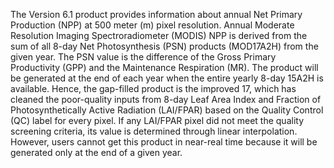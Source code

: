 The Version 6.1 product provides information about annual Net Primary Production (NPP) at 500 meter (m) pixel resolution. Annual Moderate Resolution Imaging Spectroradiometer (MODIS) NPP is derived from the sum of all 8-day Net Photosynthesis (PSN) products (MOD17A2H) from the given year. The PSN value is the difference of the Gross Primary Productivity (GPP) and the Maintenance Respiration (MR). The product will be generated at the end of each year when the entire yearly 8-day 15A2H is available. Hence, the gap-filled product is the improved 17, which has cleaned the poor-quality inputs from 8-day Leaf Area Index and Fraction of Photosynthetically Active Radiation (LAI/FPAR) based on the Quality Control (QC) label for every pixel. If any LAI/FPAR pixel did not meet the quality screening criteria, its value is determined through linear interpolation. However, users cannot get this product in near-real time because it will be generated only at the end of a given year.